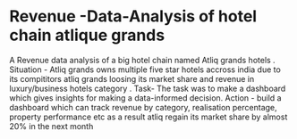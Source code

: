 # Revenue -Data-Analysis of hotel chain atlique grands
A Revenue data analysis of a big hotel chain named Atliq grands hotels .
Situation - Atliq grands owns multiple five star hotels accross india due to its compititors atliq grands loosing its market share and revenue in luxury/business hotels category .
Task- The task  was to make a dashboard which gives insights for making a data-informed decision.
Action -  build a dashboard which can track revenue by category, realisation percentage, property performance etc as a result atliq regain its market share by almost 20% in the next month 
